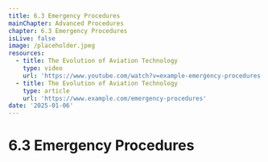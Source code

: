 ```yaml
---
title: 6.3 Emergency Procedures
mainChapter: Advanced Procedures
chapter: 6.3 Emergency Procedures
isLive: false
image: /placeholder.jpeg
resources:
  - title: The Evolution of Aviation Technology
    type: video
    url: 'https://www.youtube.com/watch?v=example-emergency-procedures'
  - title: The Evolution of Aviation Technology
    type: article
    url: 'https://www.example.com/emergency-procedures'
date: '2025-01-06'
---
```


# 6.3 Emergency Procedures
